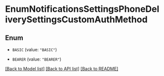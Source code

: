 # EnumNotificationsSettingsPhoneDeliverySettingsCustomAuthMethod

## Enum


* `BASIC` (value: `"BASIC"`)

* `BEARER` (value: `"BEARER"`)


[[Back to Model list]](../README.md#documentation-for-models) [[Back to API list]](../README.md#documentation-for-api-endpoints) [[Back to README]](../README.md)



